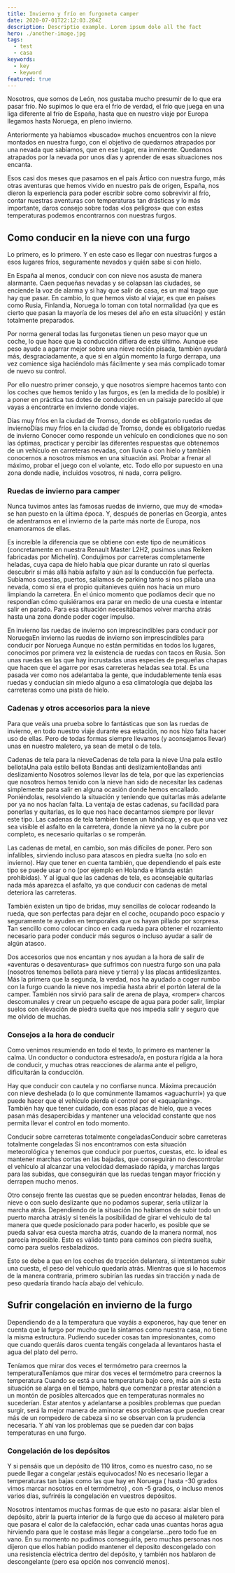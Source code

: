 ```yaml
---
title: Invierno y frío en furgoneta camper
date: 2020-07-01T22:12:03.284Z
description: Descriptio example. Lorem ipsum dolo all the fact
hero: ./another-image.jpg
tags:
  - test
  - casa
keywords:
  - key
  - keyword
featured: true
---
```

Nosotros, que somos de León, nos gustaba mucho presumir de lo que era pasar frío. No supimos lo que era el frío de verdad, el frío que juega en una liga diferente al frío de España, hasta que en nuestro viaje por Europa llegamos hasta Noruega, en pleno invierno.

Anteriormente ya habíamos «buscado» muchos encuentros con la nieve montados en nuestra furgo, con el objetivo de quedarnos atrapados por una nevada que sabíamos, que en ese lugar, era inminente. Quedarnos atrapados por la nevada por unos días y aprender de esas situaciones nos encanta.

Esos casi dos meses que pasamos en el país Ártico con nuestra furgo, más otras aventuras que hemos vivido en nuestro país de origen, España,  nos dieron la experiencia para poder escribir sobre como sobrevivir al frío, contar nuestras aventuras con temperaturas tan drásticas y lo más importante, daros consejo sobre todas «los peligros» que con estas temperaturas podemos encontrarnos con nuestras furgos.

## Como conducir en la nieve con una furgo
Lo primero, es lo primero. Y en este caso es llegar con nuestras furgos a esos lugares fríos, seguramente nevados y quién sabe si con hielo.

En España al menos, conducir con con nieve nos asusta de manera alarmante. Caen pequeñas nevadas y se colapsan las ciudades, se enciende la voz de alarma y si hay que salir de casa, es un mal trago que hay que pasar. En cambio, lo que hemos visto al viajar, es que en países como Rusia, Finlandia, Noruega lo toman con total normalidad (ya que es cierto que pasan la mayoría de los meses del año en esta situación) y están totalmente preparados.

Por norma general todas las furgonetas tienen un peso mayor que un coche, lo que hace que la conducción difiera de este último. Aunque ese peso ayude a agarrar mejor sobre una nieve recién pisada, también ayudará más, desgraciadamente, a que si en algún momento la furgo derrapa, una vez comience siga haciéndolo más fácilmente y sea más complicado tomar de nuevo su control.

Por ello nuestro primer consejo, y que nosotros siempre hacemos tanto con los coches que hemos tenido y las furgos, es (en la medida de lo posible) ir a poner en práctica tus dotes de conducción en un paisaje parecido al que vayas a encontrarte en invierno donde viajes.

Días muy fríos en la ciudad de Tromso, donde es obligatorio ruedas de inviernoDías muy fríos en la ciudad de Tromso, donde es obligatorio ruedas de invierno
Conocer como responde un vehículo en condiciones que no son las óptimas, practicar y percibir las diferentes respuestas que obtenemos de un vehículo en carreteras nevadas, con lluvia o con hielo y también conocernos a nosotros mismos en una situación así.  Probar a frenar al máximo, probar el juego con el volante, etc. Todo ello por supuesto en una zona donde nadie, incluidos vosotros, ni nada, corra peligro.

### Ruedas de invierno para camper

Nunca tuvimos antes las famosas ruedas de invierno, que muy de «moda» se han puesto en la última época. Y, después de ponerlas en Georgia, antes de adentrarnos en el invierno de la parte más norte de Europa, nos enamoramos de ellas.

Es increíble la diferencia que se obtiene con este tipo de neumáticos (concretamente en nuestra Renault Master L2H2, pusimos unas Reiken fabricadas por Michelín). Condujimos por carreteras completamente heladas, cuya capa de hielo había que picar durante un rato si querías descubrir si más allá había asfalto y aún así la conducción fue perfecta. Subíamos cuestas, puertos, salíamos de parking tanto si nos pillaba una nevada, como si era el propio quitanieves quién nos hacía un muro limpiando la carretera. En el único momento que podíamos decir que no respondían cómo quisiéramos era parar en medio de una cuesta e intentar salir en parado. Para esa situación necesitábamos volver marcha atrás hasta una zona donde poder coger impulso.

En invierno las ruedas de invierno son imprescindibles para conducir por NoruegaEn invierno las ruedas de invierno son imprescindibles para conducir por Noruega
Aunque no están permitidas en todos los lugares, conocimos por primera vez la existencia de ruedas con tacos en Rusia. Son unas ruedas en las que hay incrustadas unas especies de pequeñas chapas que hacen que el agarre por esas carreteras heladas sea total. Es una pasada ver como nos adelantaba la gente, que indudablemente tenía esas ruedas y conducían sin miedo alguno a esa climatología que dejaba las carreteras como una pista de hielo. 

### Cadenas y otros accesorios para la nieve

Para que veáis una prueba sobre lo fantásticas que son las ruedas de invierno, en todo nuestro viaje durante esa estación, no nos hizo falta hacer uso de ellas. Pero de todas formas siempre llevamos (y aconsejamos llevar) unas en nuestro maletero, ya sean de metal o de tela.

Cadenas de tela para la nieveCadenas de tela para la nieve
Una pala estilo bellotaUna pala estilo bellota
Bandas anti deslizamientoBandas anti deslizamiento
Nosotros solemos llevar las de tela, por que las experiencias que nosotros hemos tenido con la nieve han sido de necesitar las cadenas simplemente para salir en alguna ocasión donde hemos encallado. Poniéndolas, resolviendo la situación y teniendo que quitarlas más adelante por ya no nos hacían falta. La ventaja de estas cadenas, su facilidad para ponerlas y quitarlas, es lo que nos hace decantarnos siempre por llevar este tipo. Las cadenas de tela también tienen un hándicap, y es que una vez sea visible el asfalto en la carretera, donde la nieve ya no la cubre por completo, es necesario quitarlas o se romperán.

Las cadenas de metal, en cambio, son más difíciles de poner. Pero son infalibles, sirviendo incluso para atascos en piedra suelta (no solo en invierno). Hay que tener en cuenta también, que dependiendo el país este tipo se puede usar o no (por ejemplo en Holanda e Irlanda están prohibidas). Y al igual que las cadenas de tela, es aconsejable quitarlas nada más aparezca el asfalto, ya que conducir con cadenas de metal deteriora las carreteras.

También existen un tipo de bridas, muy sencillas de colocar rodeando la rueda, que son perfectas para dejar en el coche, ocupando poco espacio y seguramente te ayuden en temporales que os hayan pillado por sorpresa. Tan sencillo como colocar cinco en cada rueda para obtener el rozamiento necesario para poder conducir más seguros o incluso ayudar a salir de algún atasco.

Dos accesorios que nos encantan y nos ayudan a la hora de salir de «aventuras o desaventuras» que sufrimos con nuestra furgo son una pala (nosotros tenemos bellota para nieve y tierra) y las placas antideslizantes. Más la primera que la segunda, la verdad, nos ha ayudado a coger rumbo con la furgo cuando la nieve nos impedía hasta abrir el portón lateral de la camper. También nos sirvió para salir de arena de playa, «romper» charcos descomunales y crear un pequeño escape de agua para poder salir, limpiar suelos con elevación de piedra suelta que nos impedía salir y seguro que me olvido de muchas.

### Consejos a la hora de conducir
Como venimos resumiendo en todo el texto, lo primero es mantener la calma. Un conductor o conductora estresado/a, en postura rígida a la hora de conducir, y muchas otras reacciones de alarma ante el peligro, dificultarán la conducción.

Hay que conducir con cautela y no confiarse nunca. Máxima precaución con nieve deshelada (o lo que comúnmente llamamos «aguachurri») ya que puede hacer que el vehículo pierda el control por el «aquaplaning». También hay que tener cuidado, con esas placas de hielo, que a veces pasan más desapercibidas y mantener una velocidad constante que nos permita llevar el control en todo momento.

Conducir sobre carreteras totalmente congeladasConducir sobre carreteras totalmente congeladas
Si nos encontramos con esta situación meteorológica y tenemos que conducir por puertos, cuestas, etc. lo ideal es mantener marchas cortas en las bajadas, que conseguirán no descontrolar el vehículo al alcanzar una velocidad demasiado rápida, y marchas largas para las subidas, que conseguirán que las ruedas tengan mayor fricción y derrapen mucho menos.

Otro consejo frente las cuestas que se pueden encontrar heladas, llenas de nieve o con suelo deslizante que no podamos superar, sería utilizar la marcha atrás. Dependiendo de la situación (no hablamos de subir todo un puerto marcha atrás)y si tenéis la posibilidad de girar el vehículo de tal manera que quede posicionado para poder hacerlo, es posible que se pueda salvar esa cuesta marcha atrás, cuando de la manera normal, nos parecía imposible. Esto es válido tanto para caminos con piedra suelta, como para suelos resbaladizos.

Esto se debe a que en los coches de tracción delantera, si intentamos subir una cuesta, el peso del vehículo quedaría atrás. Mientras que si lo hacemos de la manera contraria, primero subirían las ruedas sin tracción y nada de peso quedaría tirando hacía abajo del vehículo.

## Sufrir congelación en invierno de la furgo

Dependiendo de a la temperatura que vayáis a exponeros, hay que tener en cuenta que la furgo por mucho que la sintamos como nuestra casa, no tiene la misma estructura. Pudiendo suceder cosas tan impresionantes, como que cuando queráis daros cuenta tengáis congelada al levantaros hasta el agua del plato del perro.

Teníamos que mirar dos veces el termómetro para creernos la temperaturaTeníamos que mirar dos veces el termómetro para creernos la temperatura
Cuando se está a una temperatura bajo cero, más aún si esta situación se alarga en el tiempo, habrá que comenzar a prestar atención a un montón de posibles altercados que en temperaturas normales no sucederían. Estar atentos y adelantarse a posibles problemas que puedan surgir, será la mejor manera de aminorar esos problemas que pueden crear más de un rompedero de cabeza si no se observan con la prudencia necesaria. Y ahí van los problemas que se pueden dar con bajas temperaturas en una furgo.

### Congelación de los depósitos
Y si pensáis que un depósito de 110 litros, como es nuestro caso, no se puede llegar a congelar ¡estáis equivocados! No es necesario llegar a temperaturas tan bajas como las que hay en Noruega ( hasta -30 grados vimos marcar nosotros en el termómetro) , con -5 grados, o incluso menos varios días, sufriréis la congelación en vuestros depósitos.

Nosotros intentamos muchas formas de que esto no pasara: aislar bien el depósito, abrir la puerta interior de la furgo que da acceso al maletero para que pasara el calor de la calefacción, echar cada unas cuantas horas agua hirviendo para que le costase más llegar a congelarse…pero todo fue en vano. En su momento no pudimos conseguirla, pero muchas personas nos dijeron que ellos habían podido mantener el deposito descongelado con una resistencia eléctrica dentro del depósito, y también nos hablaron de descongelante (pero esa opción nos convenció menos).
